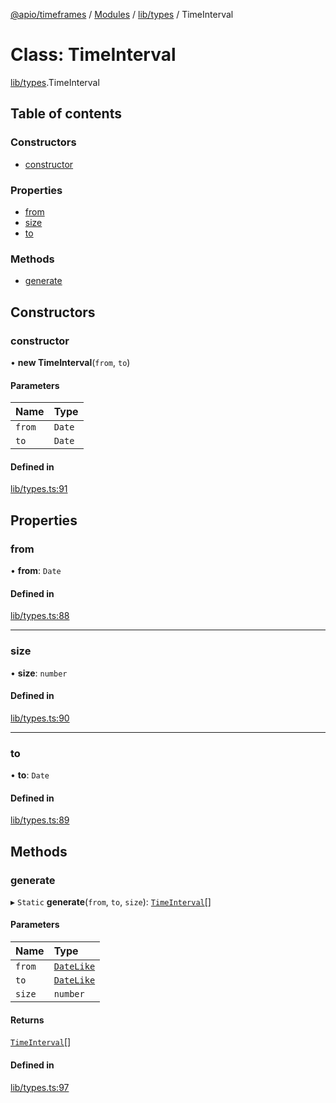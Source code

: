 [@apio/timeframes](../README.md) / [Modules](../modules.md) / [lib/types](../modules/lib_types.md) / TimeInterval

# Class: TimeInterval

[lib/types](../modules/lib_types.md).TimeInterval

## Table of contents

### Constructors

- [constructor](lib_types.TimeInterval.md#constructor)

### Properties

- [from](lib_types.TimeInterval.md#from)
- [size](lib_types.TimeInterval.md#size)
- [to](lib_types.TimeInterval.md#to)

### Methods

- [generate](lib_types.TimeInterval.md#generate)

## Constructors

### constructor

• **new TimeInterval**(`from`, `to`)

#### Parameters

| Name | Type |
| :------ | :------ |
| `from` | `Date` |
| `to` | `Date` |

#### Defined in

[lib/types.ts:91](https://github.com/fatmatto/timeframes/blob/92e131e/src/lib/types.ts#L91)

## Properties

### from

• **from**: `Date`

#### Defined in

[lib/types.ts:88](https://github.com/fatmatto/timeframes/blob/92e131e/src/lib/types.ts#L88)

___

### size

• **size**: `number`

#### Defined in

[lib/types.ts:90](https://github.com/fatmatto/timeframes/blob/92e131e/src/lib/types.ts#L90)

___

### to

• **to**: `Date`

#### Defined in

[lib/types.ts:89](https://github.com/fatmatto/timeframes/blob/92e131e/src/lib/types.ts#L89)

## Methods

### generate

▸ `Static` **generate**(`from`, `to`, `size`): [`TimeInterval`](lib_types.TimeInterval.md)[]

#### Parameters

| Name | Type |
| :------ | :------ |
| `from` | [`DateLike`](../modules/lib_types.md#datelike) |
| `to` | [`DateLike`](../modules/lib_types.md#datelike) |
| `size` | `number` |

#### Returns

[`TimeInterval`](lib_types.TimeInterval.md)[]

#### Defined in

[lib/types.ts:97](https://github.com/fatmatto/timeframes/blob/92e131e/src/lib/types.ts#L97)
